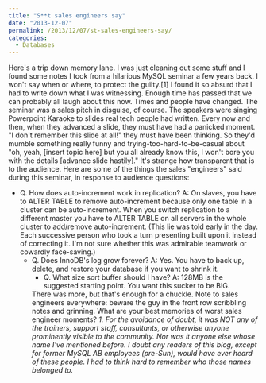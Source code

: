 ```yaml
---
title: "S**t sales engineers say"
date: "2013-12-07"
permalink: /2013/12/07/st-sales-engineers-say/
categories:
  - Databases
---
```

Here's a trip down memory lane. I was just cleaning out some stuff and I found some notes I took from a hilarious MySQL seminar a few years back. I won't say when or where, to protect the guilty.[1] 
I found it so absurd that I had to write down what I was witnessing. Enough time has passed that we can probably all laugh about this now. Times and people have changed. 
The seminar was a sales pitch in disguise, of course. The speakers were singing Powerpoint Karaoke to slides real tech people had written. Every now and then, when they advanced a slide, they must have had a panicked moment. "I don't remember this slide at all!" they must have been thinking. So they'd mumble something really funny and trying-too-hard-to-be-casual about "oh, yeah, [insert topic here] but you all already know this, I won't bore you with the details [advance slide hastily]." It's strange how transparent that is to the audience. 
Here are some of the things the sales "engineers" said during this seminar, in response to audience questions: 
*   Q. How does auto-increment work in replication? A: On slaves, you have to ALTER TABLE to remove auto-increment because only one table in a cluster can be auto-increment. When you switch replication to a different master you have to ALTER TABLE on all servers in the whole cluster to add/remove auto-increment. (This lie was told early in the day. Each successive person who took a turn presenting built upon it instead of correcting it. I'm not sure whether this was admirable teamwork or cowardly face-saving.) 
    *   Q. Does InnoDB's log grow forever? A: Yes. You have to back up, delete, and restore your database if you want to shrink it. 
        *   Q. What size sort buffer should I have? A: 128MB is the suggested starting point. You want this sucker to be BIG. </ul> 
            There was more, but that's enough for a chuckle. Note to sales engineers everywhere: beware the guy in the front row scribbling notes and grinning. 
            What are your best memories of worst sales engineer moments? 
            *1. For the avoidance of doubt, it was NOT any of the trainers, support staff, consultants, or otherwise anyone prominently visible to the community. Nor was it anyone else whose name I've mentioned before. I doubt any readers of this blog, except for former MySQL AB employees (pre-Sun), would have ever heard of these people. I had to think hard to remember who those names belonged to.*
